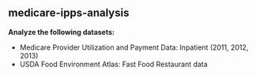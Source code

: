 ## medicare-ipps-analysis

**Analyze the following datasets:**
* Medicare Provider Utilization and Payment Data: Inpatient (2011, 2012, 2013)
* USDA Food Environment Atlas: Fast Food Restaurant data

